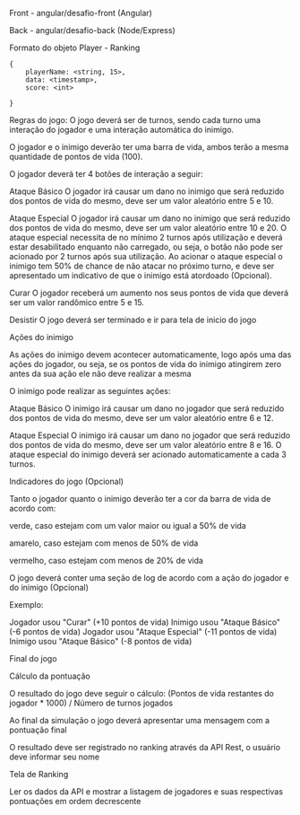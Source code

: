 Front - angular/desafio-front (Angular)

Back - angular/desafio-back (Node/Express)




Formato do objeto Player - Ranking

```
{
    playerName: <string, 15>,
    data: <timestamp>,
    score: <int>

}
```

Regras do jogo:
O jogo deverá ser de turnos, sendo cada turno uma interação do jogador e uma interação automática do inimigo.

O jogador e o inimigo deverão ter uma barra de vida, ambos terão a mesma quantidade de pontos de vida (100).

O jogador deverá ter 4 botões de interação a seguir:

Ataque Básico
O jogador irá causar um dano no inimigo que será reduzido dos pontos de vida do mesmo, deve ser um valor aleatório entre 5 e 10.

Ataque Especial
O jogador irá causar um dano no inimigo que será reduzido dos pontos de vida do mesmo, deve ser um valor aleatório entre 10 e 20.
O ataque especial necessita de no mínimo 2 turnos após utilização e deverá estar desabilitado enquanto não carregado, ou seja, o botão não pode ser acionado por 2 turnos após sua utilização.
Ao acionar o ataque especial o inimigo tem 50% de chance de não atacar no próximo turno, e deve ser apresentado um indicativo de que o inimigo está atordoado (Opcional).

Curar
O jogador receberá um aumento nos seus pontos de vida que deverá ser um valor randômico entre 5 e 15.

Desistir
O jogo deverá ser terminado e ir para tela de inicio do jogo

Ações do inimigo

As ações do inimigo devem acontecer automaticamente, logo após uma das ações do jogador, ou seja, se os pontos de vida do inimigo atingirem zero antes da sua ação ele não deve realizar a mesma

O inimigo pode realizar as seguintes ações:

Ataque Básico
O inimigo irá causar um dano no jogador que será reduzido dos pontos de vida do mesmo, deve ser um valor aleatório entre 6 e 12.

Ataque Especial
O inimigo irá causar um dano no jogador que será reduzido dos pontos de vida do mesmo, deve ser um valor aleatório entre 8 e 16.
O ataque especial do inimigo deverá ser acionado automaticamente a cada 3 turnos.

Indicadores do jogo (Opcional)

Tanto o jogador quanto o inimigo deverão ter a cor da barra de vida de acordo com:

verde, caso estejam com um valor maior ou igual a 50% de vida

amarelo, caso estejam com menos de 50% de vida

vermelho, caso estejam com menos de 20% de vida

O jogo deverá conter uma seção de log de acordo com a ação do jogador e do inimigo (Opcional)

Exemplo:

Jogador usou "Curar" (+10 pontos de vida)
Inimigo usou "Ataque Básico" (-6 pontos de vida)
Jogador usou "Ataque Especial" (-11 pontos de vida)
Inimigo usou "Ataque Básico" (-8 pontos de vida)

Final do jogo

Cálculo da pontuação

O resultado do jogo deve seguir o cálculo: (Pontos de vida restantes do jogador \* 1000) / Número de turnos jogados

Ao final da simulação o jogo deverá apresentar uma mensagem com a pontuação final

O resultado deve ser registrado no ranking através da API Rest, o usuário deve informar seu nome

Tela de Ranking

Ler os dados da API e mostrar a listagem de jogadores e suas respectivas pontuações em ordem decrescente
